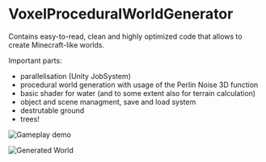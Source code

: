 # VoxelProceduralWorldGenerator
Contains easy-to-read, clean and highly optimized code that allows to create Minecraft-like worlds.

Important parts: 
- parallelisation (Unity JobSystem)
- procedural world generation with usage of the Perlin Noise 3D function
- basic shader for water (and to some extent also for terrain calculation)
- object and scene managment, save and load system
- destrutable ground
- trees!

![Gameplay demo](demo/demo.gif)

![Generated World](https://i.imgur.com/R1HfNmB.jpg)
